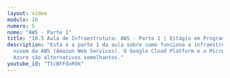 ```yaml
---
layout: video
modulo: 10
numero: 5
nome: "AWS - Parte 1"
title: "10.5 Aula de Infraestrutura: AWS - Parte 1 | Estágio em Programação"
description: "Esta é a parte 1 da aula sobre como funciona a infraestrutura em
  nuvem da AWS (Amazon Web Services). O Google Cloud Platform e o Microsoft
  Azure são alternativas semelhantes."
youtube_id: "TtcBFFdxR9k"
---
```

